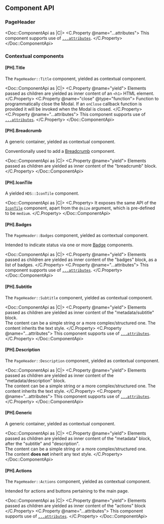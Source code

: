 ## Component API

### PageHeader

<Doc::ComponentApi as |C|>
  <C.Property @name="...attributes">
    This component supports use of [`...attributes`](https://guides.emberjs.com/release/in-depth-topics/patterns-for-components/#toc_attribute-ordering).
  </C.Property>
</Doc::ComponentApi>

### Contextual components

#### [PH].Title

The `PageHeader::Title` component, yielded as contextual component.

<Doc::ComponentApi as |C|>
  <C.Property @name="yield">
    Elements passed as children are yielded as inner content of an `<h1>` HTML element.
  </C.Property>
  <C.Property @name="close" @type="function">
    Function to programmatically close the Modal. If an `onClose` callback function is provided it will be invoked when the Modal is closed.
  </C.Property>
  <C.Property @name="...attributes">
    This component supports use of [`...attributes`](https://guides.emberjs.com/release/in-depth-topics/patterns-for-components/#toc_attribute-ordering).
  </C.Property>
</Doc::ComponentApi>

#### [PH].Breadcrumb

A generic container, yielded as contextual component.

Conventionally used to add a [Breadcrumb](/components/breadcrumb) component.

<Doc::ComponentApi as |C|>
  <C.Property @name="yield">
    Elements passed as children are yielded as inner content of the "breadcrumb" block.
  </C.Property>
</Doc::ComponentApi>

#### [PH].IconTile

A yielded `HDS::IconTile` component.

<Doc::ComponentApi as |C|>
  <C.Property>
    It exposes the same API of the [`IconTile`](/components/icon-tile?tab=code#component-api) component, apart from the `@size` argument, which is pre-defined to be `medium`.
  </C.Property>
</Doc::ComponentApi>

#### [PH].Badges

The `PageHeader::Badges` component, yielded as contextual component.

Intended to indicate status via one or more [Badge](/components/badge) components.

<Doc::ComponentApi as |C|>
  <C.Property @name="yield">
    Elements passed as children are yielded as inner content of the "badges" block, as a list of badges.
  </C.Property>
  <C.Property @name="...attributes">
    This component supports use of [`...attributes`](https://guides.emberjs.com/release/in-depth-topics/patterns-for-components/#toc_attribute-ordering).
  </C.Property>
</Doc::ComponentApi>

#### [PH].Subtitle

The `PageHeader::Subtitle` component, yielded as contextual component.

<Doc::ComponentApi as |C|>
  <C.Property @name="yield">
    Elements passed as children are yielded as inner content of the "metadata/subtitle" block.
    <br/>The content can be a simple string or a more complex/structured one. The content inherits the text style.
  </C.Property>
  <C.Property @name="...attributes">
    This component supports use of [`...attributes`](https://guides.emberjs.com/release/in-depth-topics/patterns-for-components/#toc_attribute-ordering).
  </C.Property>
</Doc::ComponentApi>

#### [PH].Description

The `PageHeader::Description` component, yielded as contextual component.

<Doc::ComponentApi as |C|>
  <C.Property @name="yield">
    Elements passed as children are yielded as inner content of the "metadata/description" block.
    <br/>The content can be a simple string or a more complex/structured one. The content inherits the text style.
  </C.Property>
  <C.Property @name="...attributes">
    This component supports use of [`...attributes`](https://guides.emberjs.com/release/in-depth-topics/patterns-for-components/#toc_attribute-ordering).
  </C.Property>
</Doc::ComponentApi>

#### [PH].Generic

A generic container, yielded as contextual component.

<Doc::ComponentApi as |C|>
  <C.Property @name="yield">
    Elements passed as children are yielded as inner content of the "metadata" block, after the "subtitle" and "description".
    <br/>The content can be a simple string or a more complex/structured one.
    <br/>The content **does not** inherit any text style.
  </C.Property>
</Doc::ComponentApi>

#### [PH].Actions

The `PageHeader::Actions` component, yielded as contextual component.

Intended for actions and buttons pertaining to the main page.

<Doc::ComponentApi as |C|>
  <C.Property @name="yield">
    Elements passed as children are yielded as inner content of the "actions" block
  </C.Property>
  <C.Property @name="...attributes">
    This component supports use of [`...attributes`](https://guides.emberjs.com/release/in-depth-topics/patterns-for-components/#toc_attribute-ordering).
  </C.Property>
</Doc::ComponentApi>
